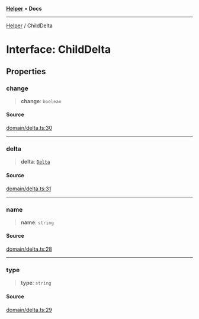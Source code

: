 [**Helper**](../README.md) • **Docs**

***

[Helper](../README.md) / ChildDelta

# Interface: ChildDelta

## Properties

### change

> **change**: `boolean`

#### Source

[domain/delta.ts:30](https://github.com/data7expressions/data7expressions/blob/b16c30d7c6ef8837b57b5372523e67937b5f2850/packages/h3lp/src/lib/domain/delta.ts#L30)

***

### delta

> **delta**: [`Delta`](../classes/Delta.md)

#### Source

[domain/delta.ts:31](https://github.com/data7expressions/data7expressions/blob/b16c30d7c6ef8837b57b5372523e67937b5f2850/packages/h3lp/src/lib/domain/delta.ts#L31)

***

### name

> **name**: `string`

#### Source

[domain/delta.ts:28](https://github.com/data7expressions/data7expressions/blob/b16c30d7c6ef8837b57b5372523e67937b5f2850/packages/h3lp/src/lib/domain/delta.ts#L28)

***

### type

> **type**: `string`

#### Source

[domain/delta.ts:29](https://github.com/data7expressions/data7expressions/blob/b16c30d7c6ef8837b57b5372523e67937b5f2850/packages/h3lp/src/lib/domain/delta.ts#L29)
